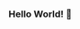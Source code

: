### Hello World! 👋

<!--
**keithmchd48/keithmchd48** is a ✨ _special_ ✨ repository because its `README.md` (this file) appears on your GitHub profile.

- 🔭 I’m currently working as a Web Developer.
- 🌍 Based in Mumbai, India.
- 🛠 Mostly code in JavaScript and Vue.js.
- 👯 I’m looking to collaborate on any JavaScript and/or Vue.js open source projects.
- 💬 Ask me about JavaScript & anything related to Vue.
- 📫 How to reach me: [Email me!](mailto:keithmchd48@gmail.com)
- 📱 Find me on: [twitter](https://twitter.com/keith_kinsella7) · [linkedin](https://www.linkedin.com/in/keith-machado-591a6181/)
- 🥅 Goal for 2021: Contribute more often to Open Source, Participate in online events & code challenges
